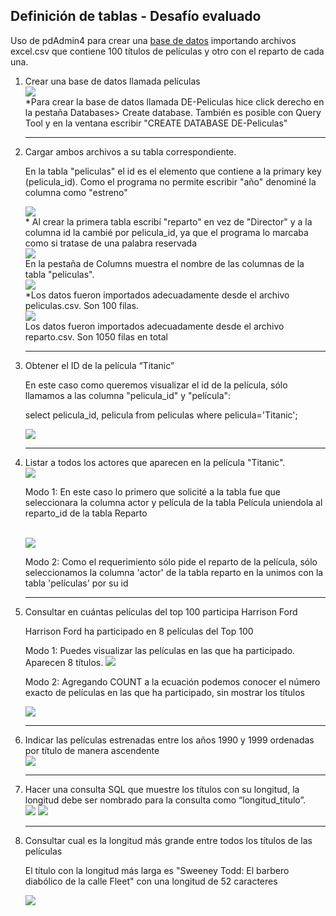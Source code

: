 <h2>Definición de tablas - Desafío evaluado</h2>
<p>Uso de pdAdmin4 para crear una <a href='[.DE-Peliculas.sql](https://github.com/PauliPuli/DE-Peliculas/blob/main/DE-Peliculas.sql)'>base de datos</a> importando archivos excel.csv que contiene 100 títulos de películas y otro con el reparto de cada una.</p>
<ol>
<li>Crear una base de datos llamada películas</li>
<img src='./img/requerimiento-1.png'>
<figcaption>*Para crear la base de datos llamada DE-Peliculas hice click derecho en la pestaña Databases> Create database. También es posible con Query Tool y en la ventana escribir "CREATE DATABASE DE-Peliculas"</figcaption>
<hr>
<li>Cargar ambos archivos a su tabla correspondiente.</li>
<p>En la tabla "peliculas" el id es el elemento que contiene a la primary key (pelicula_id). Como el programa no permite escribir "año" denominé la columna como "estreno" </p>
<img src='./img/create-table.png'>
<figcaption>* Al crear la primera tabla escribí "reparto" en vez de "Director" y a la columna id la cambié por pelicula_id, ya que el programa lo marcaba como si tratase de una palabra reservada </figcaption>
<img src="./img/requerimiento-2-importar.png">
<figcaption>En la pestaña de Columns muestra el nombre de las columnas de la tabla "peliculas".</figcaption>
<img src="./img/requerimiento-2-tabla-peliculas.png">
<figcaption>*Los datos fueron importados adecuadamente desde el archivo peliculas.csv. Son 100 filas.</figcaption>
<img src="./img/requerimiento-2-tabla-reparto.png">
<figcaption>Los datos fueron importados adecuadamente desde el archivo reparto.csv. Son 1050 filas en total</figcaption>
<hr>
<li>Obtener el ID de la película “Titanic”</li>
<p>En este caso como queremos visualizar el id de la película, sólo llamamos a las columna "pelicula_id" y "película":</p>
<p>select pelicula_id, pelicula from peliculas where pelicula='Titanic';</p>
<img src="./img/requerimiento-3-idTitanic.png">
  <hr>
<li>Listar a todos los actores que aparecen en la película "Titanic".</li>
<img src='./img/requerimiento-4modo1.png'>
<p>Modo 1: En este caso lo primero que solicité a la tabla fue que seleccionara la columna actor y película de la tabla Película uniendola al reparto_id de la tabla Reparto</p>
<br>
<img src='./img/requerimiento-4modo2.png'>
<p>Modo 2: Como el requerimiento sólo pide el reparto de la película, sólo seleccionamos la columna 'actor' de la tabla reparto en la unimos con la tabla 'películas' por su id</p>
<hr>
<li>Consultar en cuántas películas del top 100 participa Harrison Ford</li>
<p>Harrison Ford ha participado en 8 películas del Top 100</p>
<p>Modo 1: Puedes visualizar las películas en las que ha participado. Aparecen 8 títulos.
<img src='./img/requerimiento-5.png'>
<br>
<p>Modo 2: Agregando COUNT a la ecuación podemos conocer el número exacto de películas en las que ha participado, sin mostrar los títulos</p>
<img src='./img/requerimiento-5-modo2.png'>
<hr>
<li>Indicar las películas estrenadas entre los años 1990 y 1999 ordenadas por título de manera ascendente</li>
<img src='./img/requerimiento-6.png'>
<hr>
<li> Hacer una consulta SQL que muestre los títulos con su longitud, la longitud debe ser nombrado para la consulta como “longitud_titulo”.</li>
<img src='./img/requerimiento-7.1.png'>
<img src='./img/requerimiento-7.2.png'>
<hr>
<li>Consultar cual es la longitud más grande entre todos los títulos de las películas</li>
<p>El título con la longitud más larga es "Sweeney Todd: El barbero diabólico de la calle Fleet" con una longitud de 52 caracteres</p>
<img src='./img/requerimiento-8.png'>
</ol>
